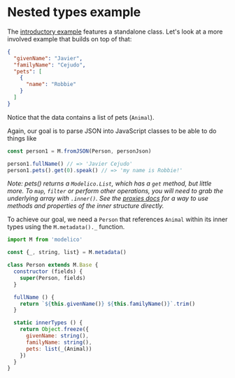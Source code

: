 # Nested types example

The [introductory example](README.md) features a standalone
class. Let's look at a more involved example that builds on top of that:

```JSON
{
  "givenName": "Javier",
  "familyName": "Cejudo",
  "pets": [
    {
      "name": "Robbie"
    }
  ]
}
```

Notice that the data contains a list of pets (`Animal`).

Again, our goal is to parse JSON into JavaScript classes to be able to do
things like

```js
const person1 = M.fromJSON(Person, personJson)

person1.fullName() // => 'Javier Cejudo'
person1.pets().get(0).speak() // => 'my name is Robbie!'
```

*Note: pets() returns a `Modelico.List`, which has a `get` method, but little
more. To `map`, `filter` or perform other operations, you will need to grab
the underlying array with `.inner()`. See the
[proxies docs](../advanced/proxies.md) for a way to use methods and properties of
the inner structure directly.*

To achieve our goal, we need a `Person` that references `Animal` within its
inner types using the `M.metadata()._` function.

```js
import M from 'modelico'

const {_, string, list} = M.metadata()

class Person extends M.Base {
  constructor (fields) {
    super(Person, fields)
  }

  fullName () {
    return `${this.givenName()} ${this.familyName()}`.trim()
  }

  static innerTypes () {
    return Object.freeze({
      givenName: string(),
      familyName: string(),
      pets: list(_(Animal))
    })
  }
}
```
